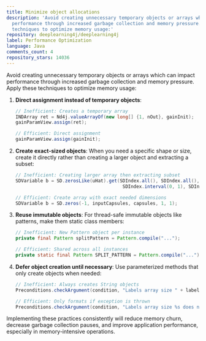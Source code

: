 ```yaml
---
title: Minimize object allocations
description: 'Avoid creating unnecessary temporary objects or arrays which can impact
  performance through increased garbage collection and memory pressure. Apply these
  techniques to optimize memory usage:'
repository: deeplearning4j/deeplearning4j
label: Performance Optimization
language: Java
comments_count: 4
repository_stars: 14036
---
```


Avoid creating unnecessary temporary objects or arrays which can impact performance through increased garbage collection and memory pressure. Apply these techniques to optimize memory usage:

1. **Direct assignment instead of temporary objects**:
   ```java
   // Inefficient: Creates a temporary array
   INDArray ret = Nd4j.valueArrayOf(new long[] {1, nOut}, gainInit);
   gainParamView.assign(ret);
   
   // Efficient: Direct assignment
   gainParamView.assign(gainInit);
   ```

2. **Create exact-sized objects**:
   When you need a specific shape or size, create it directly rather than creating a larger object and extracting a subset:
   ```java
   // Inefficient: Creating larger array then extracting subset
   SDVariable b = SD.zerosLike(uHat).get(SDIndex.all(), SDIndex.all(), SDIndex.all(), 
                                          SDIndex.interval(0, 1), SDIndex.interval(0, 1));
   
   // Efficient: Create array with exact needed dimensions
   SDVariable b = SD.zeros(-1, inputCapsules, capsules, 1, 1);
   ```

3. **Reuse immutable objects**:
   For thread-safe immutable objects like patterns, make them static class members:
   ```java
   // Inefficient: New Pattern object per instance
   private final Pattern splitPattern = Pattern.compile("...");
   
   // Efficient: Shared across all instances
   private static final Pattern SPLIT_PATTERN = Pattern.compile("...");
   ```

4. **Defer object creation until necessary**:
   Use parameterized methods that only create objects when needed:
   ```java
   // Inefficient: Always creates String objects
   Preconditions.checkArgument(condition, "Labels array size " + labelSize + " does not match " + outputSize);
   
   // Efficient: Only formats if exception is thrown
   Preconditions.checkArgument(condition, "Labels array size %s does not match %s", labelSize, outputSize);
   ```

Implementing these practices consistently will reduce memory churn, decrease garbage collection pauses, and improve application performance, especially in memory-intensive operations.